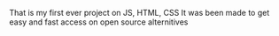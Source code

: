 That is my first ever project on JS, HTML, CSS
It was been made to get easy and fast access on open source alternitives